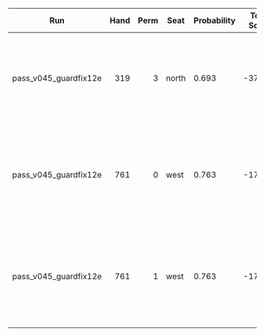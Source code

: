 | Run | Hand | Perm | Seat | Probability | Total Score | Moon Shooter | Variant | Seat Points | Passed Cards |
| --- | ---: | ---: | --- | --- | --- | --- | --- | ---: | --- |
| pass_v045_guardfix12e | 319 | 3 | north | 0.693 | -3701.7 | north | inverted | 26 | ["rank: Five, suit: Hearts", "rank: King, suit: Diamonds", "rank: Two, suit: Spades"] |
| pass_v045_guardfix12e | 761 | 0 | west | 0.763 | -1706.6 | north | inverted | 0 | ["rank: Eight, suit: Hearts", "rank: Nine, suit: Hearts", "rank: Queen, suit: Hearts"] |
| pass_v045_guardfix12e | 761 | 1 | west | 0.763 | -1706.6 | north | inverted | 0 | ["rank: Eight, suit: Hearts", "rank: Nine, suit: Hearts", "rank: Queen, suit: Hearts"] |
